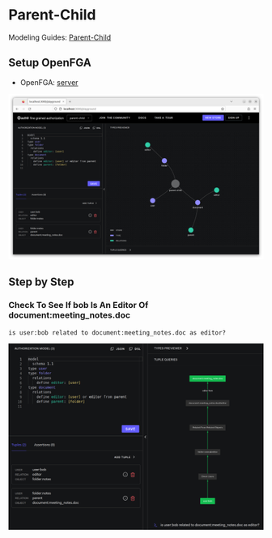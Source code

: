 # Parent-Child

Modeling Guides: [Parent-Child](https://openfga.dev/docs/modeling/parent-child)

## Setup OpenFGA

- OpenFGA: [server](../../server/README.md)

![create a store](images/create_store.png)

## Step by Step

### Check To See If bob Is An Editor Of document:meeting_notes.doc

```text
is user:bob related to document:meeting_notes.doc as editor?
```

![check](images/check.png)
